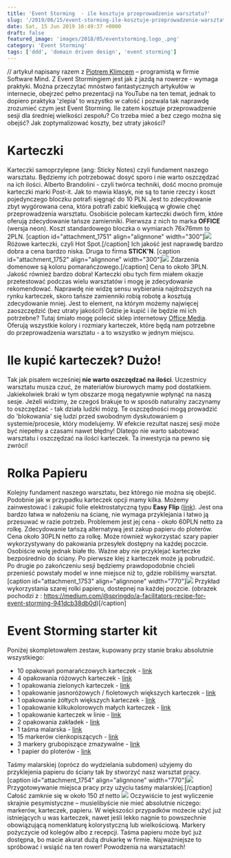 ```yaml
---
title: 'Event Storming  - ile kosztuje przeprowadzenie warsztatu?'
slug: '/2019/06/15/event-storming-ile-kosztuje-przeprowadzenie-warsztatu/'
date: Sat, 15 Jun 2019 16:49:37 +0000
draft: false
featured_image: 'images/2018/05/eventstorming.logo_.png'
category: 'Event Storming'
tags: ['ddd', 'domain driven design', 'event storming']
---
```


// artykuł napisany razem z [Piotrem Klimcem](https://www.linkedin.com/in/piotr-klimiec-621873b5/) – programistą w firmie Software Mind. Z Event Stormingiem jest jak z jazdą na rowerze - wymaga praktyki. Można przeczytać mnóstwo fantastycznych artykułów w internecie, obejrzeć pełno prezentacji na YouTube na ten temat, jednak to dopiero praktyka 'zlepia' to wszystko w całość i pozwala tak naprawdę zrozumieć czym jest Event Storming. Ile zatem kosztuje przeprowadzenie sesji dla średniej wielkości zespołu? Co trzeba mieć a bez czego można się obejść? Jak zoptymalizować koszty, bez utraty jakości?

Karteczki
=========

Karteczki samoprzylepne (ang: Sticky Notes) czyli fundament naszego warsztatu. Będziemy ich potrzebować dosyć sporo i nie warto oszczędzać na ich ilości. Alberto Brandolini - czyli twórca techniki, dość mocno promuje karteczki marki Post-it. Jak to mawia klasyk, nie są to tanie rzeczy i koszt pojedynczego bloczku potrafi sięgnąć do 10 PLN. Jest to zdecydowanie zbyt wygórowana cena, która potrafi zabić kiełkującą w głowie chęć przeprowadzenia warsztatu. Osobiście polecam karteczki dwóch firm, które oferują zdecydowanie tańsze zamienniki. Pierwsza z nich to marka **OFFICE** (wersja neon). Koszt standardowego bloczka o wymiarach 76x76mm to 2PLN. \[caption id="attachment\_1751" align="alignnone" width="300"\][![](https://radekmaziarka.pl/wp-content/uploads/2019/06/event-storming-ile-kosztuje-warsztat-1-300x300.png)](https://radekmaziarka.pl/wp-content/uploads/2019/06/event-storming-ile-kosztuje-warsztat-1.png) Różowe karteczki, czyli Hot Spot.\[/caption\] Ich jakość jest naprawdę bardzo dobra a cena bardzo niska. Druga to firma **STICK'N**. \[caption id="attachment\_1752" align="alignnone" width="300"\][![](https://radekmaziarka.pl/wp-content/uploads/2019/06/event-storming-ile-kosztuje-warsztat-2-300x279.png)](https://radekmaziarka.pl/wp-content/uploads/2019/06/event-storming-ile-kosztuje-warsztat-2.png) Zdarzenia domenowe są koloru pomarańczowego.\[/caption\] Cena to około 3PLN. Jakość również bardzo dobra! Karteczki obu tych firm miałem okazje przetestować podczas wielu warsztatów i mogę je zdecydowanie rekomendować. Naprawdę nie widzę sensu wybierania najdroższych na rynku karteczek, skoro tańsze zamienniki robią robotę a kosztują zdecydowanie mniej. Jest to element, na którym możemy najwięcej zaoszczędzić (bez utraty jakości!) Gdzie je kupić i ile będzie mi ich potrzebne? Tutaj śmiało mogę polecić sklep internetowy [Office Media](https://b2b.officemedia.com.pl/). Oferują wszystkie kolory i rozmiary karteczek, które będą nam potrzebne do przeprowadzenia warsztatu - a to wszystko w jednym miejscu.

Ile kupić karteczek? Dużo!
==========================

Tak jak pisałem wcześniej **nie warto oszczędzać na ilości**. Uczestnicy warsztatu musza czuć, że materiałów biurowych mamy pod dostatkiem. Jakiekolwiek braki w tym obszarze mogą negatywnie wpłynąć na naszą sesje. Jeżeli widzimy, że czegoś brakuje to w sposób naturalny zaczynamy to oszczędzać - tak działa ludzki mózg. Te oszczędności mogą prowadzić do 'blokowania' się ludzi przed swobodnym dyskutowaniem o systemie/procesie, który modelujemy. W efekcie rezultat naszej sesji może być niepełny a czasami nawet błędny! Dlatego nie warto sabotować warsztatu i oszczędzać na ilości karteczek. Ta inwestycja na pewno się zwróci!

Rolka Papieru
=============

Kolejny fundament naszego warsztatu, bez którego nie można się obejść. Podobnie jak w przypadku karteczek opcji mamy kilka. Możemy zainwestować i zakupić folie elektrostatyczną typu **Easy Flip** ([link](https://www.ceneo.pl/6762149)). Jest ona bardzo łatwa w nałożeniu na ścianę, nie wymaga przyklejania i łatwo ją przesuwać w razie potrzeb. Problemem jest jej cena - około 60PLN netto za rolkę. Zdecydowanie tańszą alternatywą jest zakup papieru do ploterów.  Cena około 30PLN netto za rolkę. Może również wykorzystać szary papier wykorzystywany do pakowania przesyłek dostępny na każdej poczcie. Osobiście wolę jednak białe tło. Ważne aby nie przyklejać karteczke bezpośrednio do ściany. Po pierwsze klej z karteczek może ją pobrudzić. Po drugie po zakończeniu sesji będziemy prawdopodobnie chcieli przenieść powstały model w inne miejsce niż to, gdzie robiliśmy warsztat. \[caption id="attachment\_1753" align="alignnone" width="770"\][![](https://radekmaziarka.pl/wp-content/uploads/2019/06/event-storming-ile-kosztuje-warsztat-3-1024x352.jpg)](https://radekmaziarka.pl/wp-content/uploads/2019/06/event-storming-ile-kosztuje-warsztat-3.jpg) Przykład wykorzystania szarej rolki papieru, dostepnej na każdej poczcie. (obrazek pochodzi z : https://medium.com/@springdo/a-facilitators-recipe-for-event-storming-941dcb38db0d)\[/caption\]

Event Storming starter kit
==========================

Poniżej skompletowałem zestaw, kupowany przy stanie braku absolutnie wszystkiego:

*   10 opakowań pomarańczowych karteczek - [link](https://b2b.officemedia.com.pl/zeszyty-i-bloki/bloczki-kostki-wklady-papierowe/bloczki/karteczki-office-products-7676mm-pomaranczowe-100-x00217-9689.html)
*   4 opakowania różowych karteczek - [link](https://b2b.officemedia.com.pl/zeszyty-i-bloki/bloczki-kostki-wklady-papierowe/bloczki/notes-samoprzylepny-stick-360-stopni-76-x-76-mm-100-kartek-rozowy-g1457-11534.html)
*   1 opakowania zielonych karteczek - [link](https://b2b.officemedia.com.pl/zeszyty-i-bloki/bloczki-kostki-wklady-papierowe/bloczki/karteczki-stick-7676mm-zielone-neon-100-g1574-17601.html)
*   1 opakowanie jasnoróżowych / fioletowych większych karteczek - [link](https://b2b.officemedia.com.pl/zeszyty-i-bloki/bloczki-kostki-wklady-papierowe/bloczki/karteczki-stick-76127mm-rozowe-neon-100-g1580-17593.html)
*   1 opakowanie żółtych większych karteczek - [link](https://b2b.officemedia.com.pl/zeszyty-i-bloki/bloczki-kostki-wklady-papierowe/bloczki/karteczki-office-products-76127mm-zolte-100-x10375-17580.html)
*   1 opakowanie kilkukolorowych małych karteczek - [link](https://b2b.officemedia.com.pl/zeszyty-i-bloki/bloczki-kostki-wklady-papierowe/bloczki/karteczki-stick039n-3851mm-4-kolory-neon-12100-x08341-9736.html)
*   1 opakowanie karteczek w linie - [link](https://b2b.officemedia.com.pl/zeszyty-i-bloki/bloczki-kostki-wklady-papierowe/bloczki/bloczek-samoprzylepny-donau-w-linie-101-x-150-mm-zolty-100-g0168-7517.html)
*   2 opakowania zakładek - [link](https://b2b.officemedia.com.pl/zeszyty-i-bloki/zakladki-indeksujace/zakladki-indeksujace-459/zakladki-indeksujace-stick-foliowe-45-x-12-mm-mix-kolorow-neonowych-5-x-25-zakladek-g1298-15265.html)
*   1 taśma malarska - [link](https://b2b.officemedia.com.pl/akcesoria-biurowe/talmy-klejace-i-kleje/talmy-lakierniczne/tasma-maskujaca-30mm50m-x05759-16425.html)
*   15 markerów cienkopiszących - [link](https://b2b.officemedia.com.pl/artykuly-do-pisania-i-korygowania/markery/foliopisy/foliopis-edding-142m-czarny-h2533-8994.html)
*   3 markery grubopiszące zmazywalne - [link](https://b2b.officemedia.com.pl/artykuly-do-pisania-i-korygowania/markery/markery-do-tablic-i-flipchartalw/marker-do-tablic-donau-czarny-h0910-10850.html)
*   1 papier do ploterów - [link](https://b2b.officemedia.com.pl/papier/papiery-specjalistyczne-kalki/papiery-do-kopiarek-wielkoformatowych/papier-do-ploterow-emerson-610-mm-x-50-m-90-g-e2488-11936.html)

Taśmy malarskiej (oprócz do wydzielania subdomen) użyjemy do przyklejenia papieru do ściany tak by stworzyć nasz warsztat pracy. \[caption id="attachment\_1754" align="alignnone" width="770"\][![](https://radekmaziarka.pl/wp-content/uploads/2019/06/event-storming-ile-kosztuje-warsztat-4-1024x768.jpg)](https://radekmaziarka.pl/wp-content/uploads/2019/06/event-storming-ile-kosztuje-warsztat-4.jpg) Przygotowywanie miejsca pracy przy użyciu taśmy malarskiej.\[/caption\] Całość zamknie się w około 150 zł netto [![](https://radekmaziarka.pl/wp-content/uploads/2019/06/event-storming-ile-kosztuje-warsztat-5.jpg)](https://radekmaziarka.pl/wp-content/uploads/2019/06/event-storming-ile-kosztuje-warsztat-5.jpg) Oczywiście to jest wyliczenie skrajnie pesymistyczne – musielibyście nie mieć absolutnie niczego: markerów, karteczek, papieru. W większości przypadków możecie użyć już istniejących u was karteczek, nawet jeśli lekko nagnie to powszechnie obowiązującą nomenklaturę kolorystyczną lub wielkościową. Markery pożyczycie od kolegów albo z recepcji. Taśma papieru może być już dostępna, bo macie akurat dużą drukarkę w firmie. Najważniejsze to spróbować i wsiąść na ten rower! Powodzenia na warsztatach!